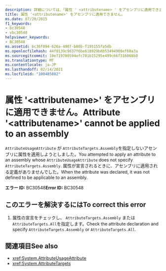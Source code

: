 ```yaml
---
description: 詳細については、「属性 ' <attributename> ' をアセンブリに適用できません。」を参照してください。
title: 属性 '<attributename>' をアセンブリに適用できません。
ms.date: 07/20/2015
f1_keywords:
- bc30548
- vbc30548
helpviewer_keywords:
- BC30548
ms.assetid: bc36f094-626a-4907-b80b-f195155fa5db
ms.openlocfilehash: 44f0139c9d37f6be618929b8b53494900ef60a3a
ms.sourcegitcommit: 10e719780594efc781b15295e499c66f316068b8
ms.translationtype: MT
ms.contentlocale: ja-JP
ms.lasthandoff: 02/14/2021
ms.locfileid: "100485082"
---
```

# <a name="attribute-attributename-cannot-be-applied-to-an-assembly"></a><span data-ttu-id="f1a74-103">属性 '\<attributename>' をアセンブリに適用できません。</span><span class="sxs-lookup"><span data-stu-id="f1a74-103">Attribute '\<attributename>' cannot be applied to an assembly</span></span>

<span data-ttu-id="f1a74-104">`AttributeUsageAttribute` が `AttributeTargets.Assembly`を指定しないアセンブリに属性を適用しようとしました。</span><span class="sxs-lookup"><span data-stu-id="f1a74-104">You attempted to apply an attribute to an assembly whose `AttributeUsageAttribute` does not specify `AttributeTargets.Assembly`.</span></span> <span data-ttu-id="f1a74-105">属性が宣言されるときに、アセンブリに適用される定義がありませんでした。</span><span class="sxs-lookup"><span data-stu-id="f1a74-105">When the attribute was declared, it was not defined to be applicable to an assembly.</span></span>  
  
 <span data-ttu-id="f1a74-106">**エラー ID:** BC30548</span><span class="sxs-lookup"><span data-stu-id="f1a74-106">**Error ID:** BC30548</span></span>  
  
## <a name="to-correct-this-error"></a><span data-ttu-id="f1a74-107">このエラーを解決するには</span><span class="sxs-lookup"><span data-stu-id="f1a74-107">To correct this error</span></span>  
  
1. <span data-ttu-id="f1a74-108">属性の宣言をチェックし、 `AttributeTargets.Assembly` または `AttributeTargets.All`を指定します。</span><span class="sxs-lookup"><span data-stu-id="f1a74-108">Check the attribute declaration and specify `AttributeTargets.Assembly` or `AttributeTargets.All`.</span></span>  
  
## <a name="see-also"></a><span data-ttu-id="f1a74-109">関連項目</span><span class="sxs-lookup"><span data-stu-id="f1a74-109">See also</span></span>

- <xref:System.AttributeUsageAttribute>
- <xref:System.AttributeTargets>
